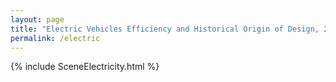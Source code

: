 ```yaml
---
layout: page
title: "Electric Vehicles Efficiency and Historical Origin of Design, 2017"
permalink: /electric
---
```


{% include SceneElectricity.html %}
